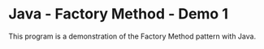 # Java - Factory Method - Demo 1
This program is a demonstration of the Factory Method pattern with Java.